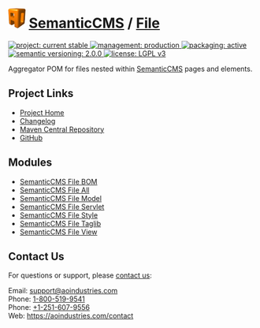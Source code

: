 # [<img src="ao-logo.png" alt="AO Logo" width="35" height="40">](https://github.com/aoindustries) [SemanticCMS](https://github.com/aoindustries/semanticcms) / [File](https://github.com/aoindustries/semanticcms-file)
<p>
	<a href="https://aoindustries.com/life-cycle#project-current-stable">
		<img src="https://semanticcms.com/ao-badges/project-current-stable.svg" alt="project: current stable" />
	</a>
	<a href="https://aoindustries.com/life-cycle#management-production">
		<img src="https://semanticcms.com/ao-badges/management-production.svg" alt="management: production" />
	</a>
	<a href="https://aoindustries.com/life-cycle#packaging-active">
		<img src="https://semanticcms.com/ao-badges/packaging-active.svg" alt="packaging: active" />
	</a>
	<br />
	<a href="http://semver.org/spec/v2.0.0.html">
		<img src="https://semanticcms.com/ao-badges/semver-2.0.0.svg" alt="semantic versioning: 2.0.0" />
	</a>
	<a href="https://www.gnu.org/licenses/lgpl-3.0">
		<img src="https://semanticcms.com/ao-badges/license-lgpl-3.0.svg" alt="license: LGPL v3" />
	</a>
</p>

Aggregator POM for files nested within [SemanticCMS](https://github.com/aoindustries/semanticcms) pages and elements.

## Project Links
* [Project Home](https://semanticcms.com/file/)
* [Changelog](https://semanticcms.com/file/changelog)
* [Maven Central Repository](https://search.maven.org/#search%7Cgav%7C1%7Cg:%22com.semanticcms%22%20AND%20a:%22semanticcms-file%22)
* [GitHub](https://github.com/aoindustries/semanticcms-file)

## Modules
* [SemanticCMS File BOM](https://github.com/aoindustries/semanticcms-file-bom)
* [SemanticCMS File All](https://github.com/aoindustries/semanticcms-file-all)
* [SemanticCMS File Model](https://github.com/aoindustries/semanticcms-file-model)
* [SemanticCMS File Servlet](https://github.com/aoindustries/semanticcms-file-servlet)
* [SemanticCMS File Style](https://github.com/aoindustries/semanticcms-file-style)
* [SemanticCMS File Taglib](https://github.com/aoindustries/semanticcms-file-taglib)
* [SemanticCMS File View](https://github.com/aoindustries/semanticcms-file-view)

## Contact Us
For questions or support, please [contact us](https://aoindustries.com/contact):

Email: [support@aoindustries.com](mailto:support@aoindustries.com)  
Phone: [1-800-519-9541](tel:1-800-519-9541)  
Phone: [+1-251-607-9556](tel:+1-251-607-9556)  
Web: https://aoindustries.com/contact
